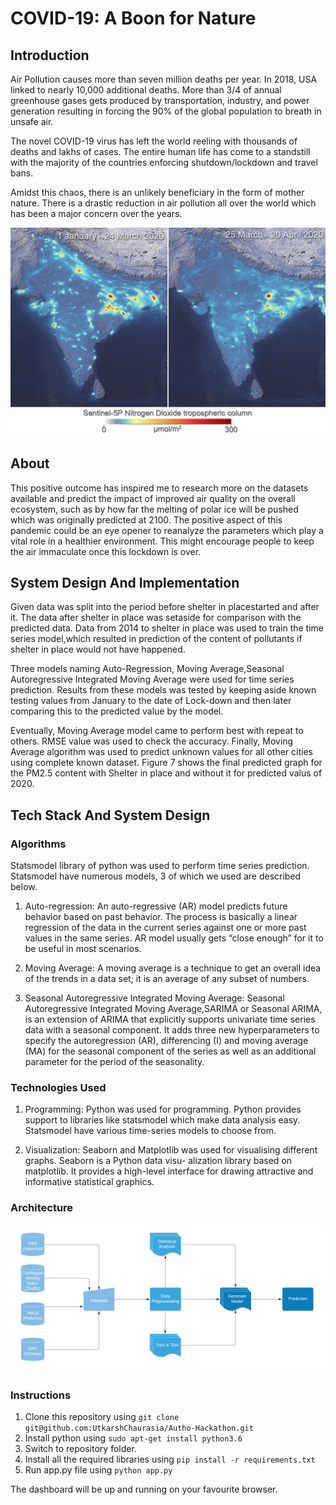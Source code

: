 # COVID-19: A Boon for Nature


## Introduction
Air Pollution causes more than seven million deaths per year. In 2018, USA linked to nearly 10,000 additional deaths. More than 3/4 of annual greenhouse gases gets produced by transportation, industry, and power generation resulting in forcing the 90% of the global population to breath in unsafe air.</br>

The novel COVID-19 virus has left the world reeling with thousands of deaths and lakhs of cases. The entire human life has come to a standstill with the majority of the countries enforcing shutdown/lockdown and travel bans.</br>

Amidst this chaos, there is an unlikely beneficiary in the form of mother nature. There is a drastic reduction in air pollution
all over the world which has been a major concern over the years.

![NO2 concentration over India](images/NO2_con_over_India.jpg)

## About
This positive outcome has inspired me to research more on the datasets available and predict the impact of improved air quality on the overall ecosystem, such as by how far the melting of polar ice will be pushed which was originally predicted at 2100. The positive aspect of this pandemic could be an eye opener to reanalyze the parameters which play a vital role in a healthier environment. This might encourage people to keep the air immaculate once this lockdown is over.

## System Design And Implementation

Given data was split into the period before shelter in placestarted and after it. The data after shelter in place was setaside for comparison with the predicted data. Data from 2014 to shelter in place was used to train the time series model,which resulted in prediction of the content of pollutants if shelter in place would not have happened.

Three models naming Auto-Regression, Moving Average,Seasonal Autoregressive Integrated Moving Average were used for time series prediction. Results from these models was tested by keeping aside known testing values from January to the date of Lock-down and then later comparing this to the predicted value by the
model.

Eventually, Moving Average model came to perform best with repeat to others. RMSE value was used to check the
accuracy. Finally, Moving Average algorithm was used to predict unknown values for all other cities using complete
known dataset. Figure 7 shows the final predicted graph for the PM2.5 content with Shelter in place and without it for predicted valus of 2020.

## Tech Stack And System Design

### Algorithms

Statsmodel library of python was used to perform time series prediction. Statsmodel have numerous models, 3 of which we used are described below.

1) Auto-regression: An auto-regressive (AR) model predicts future behavior based on past behavior. The process is basically a linear regression of the data in the current series against one or more past values in the same series.
AR model usually gets “close enough” for it to be useful in most scenarios.

2) Moving Average: A moving average is a technique to get an overall idea of the trends in a data set; it is an average of any subset of numbers.

3) Seasonal Autoregressive Integrated Moving Average: Seasonal Autoregressive Integrated Moving Average,SARIMA or Seasonal ARIMA, is an extension of ARIMA that explicitly supports univariate time series data with a seasonal component. It adds three new hyperparameters to specify the autoregression (AR), differencing (I) and moving
average (MA) for the seasonal component of the series as well as an additional parameter for the period of the seasonality.

### Technologies Used

1) Programming: Python was used for programming. Python provides support to libraries like statsmodel which
make data analysis easy. Statsmodel have various time-series models to choose from.

2) Visualization: Seaborn and Matplotlib was used for visualising different graphs. Seaborn is a Python data visu-
alization library based on matplotlib. It provides a high-level interface for drawing attractive and informative statistical graphics.

### Architecture

![Architecture of time series prediction](images/architecture.png)

### Instructions

1. Clone this repository using `git clone git@github.com:UtkarshChaurasia/Autho-Hackathon.git`
2. Install python using `sudo apt-get install python3.6`
3. Switch to repository folder. 
3. Install all the required libraries using `pip install -r requirements.txt`
4. Run app.py file using `python app.py`

The dashboard will be up and running on your favourite browser.
